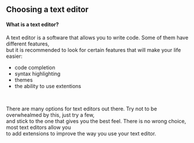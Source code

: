 ## Choosing a text editor
#### What is a text editor?
A text editor is a software that allows you to write code. Some of them have different features, </br> but it is recommended to look for certain features that will make your life easier: </br>
 - code completion
 - syntax highlighting
 - themes
 - the ability to use extentions
 </br>

There are many options for text editors out there. Try not to be overwhealmed by this, just try a few, </br> 
and stick to the one that gives you the best feel. There is no wrong choice, most text editors allow you </br> 
to add extensions to improve the way you use your text editor.
